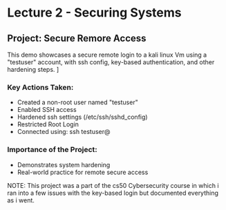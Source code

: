 # Lecture 2 - Securing Systems 

## Project: Secure Remore Access 

This demo showcases a secure remote login to a kali linux Vm using a "testuser" account, with ssh config, key-based authentication, and other hardening steps.
]
### Key Actions Taken:
- Created a non-root user named "testuser"
- Enabled SSH access
- Hardened ssh settings (/etc/ssh/sshd_config)
- Restricted Root Login
- Connected using: ssh testuser@<Ip>

### Importance of the Project:
- Demonstrates system hardening
- Real-world practice for remote secure access

NOTE: This project was a part of the cs50 Cybersecurity course in which i ran into a few issues with the key-based login but documented everything as i went.
